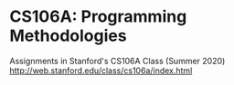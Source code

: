 # CS106A: Programming Methodologies
Assignments in Stanford's CS106A Class (Summer 2020)
http://web.stanford.edu/class/cs106a/index.html
